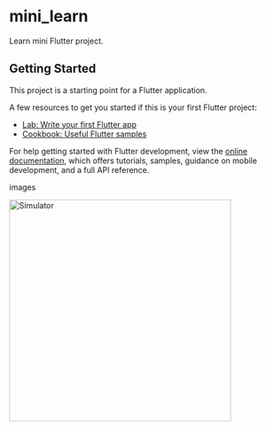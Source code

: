 # mini_learn

Learn mini Flutter project.

## Getting Started

This project is a starting point for a Flutter application.

A few resources to get you started if this is your first Flutter project:

- [Lab: Write your first Flutter app](https://docs.flutter.dev/get-started/codelab)
- [Cookbook: Useful Flutter samples](https://docs.flutter.dev/cookbook)

For help getting started with Flutter development, view the
[online documentation](https://docs.flutter.dev/), which offers tutorials,
samples, guidance on mobile development, and a full API reference.

images

<img width="400" height="400" alt="Simulator" src="https://github.com/ndridm2/mini_learn_carousel/assets/64353589/4fd5f02c-d94a-4871-8400-216f26941df5">
